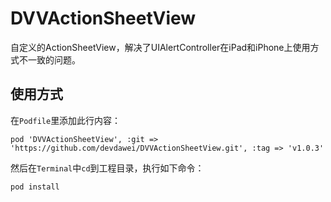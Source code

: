 DVVActionSheetView
==================
自定义的ActionSheetView，解决了UIAlertController在iPad和iPhone上使用方式不一致的问题。

使用方式
-------
在`Podfile`里添加此行内容：
```
pod 'DVVActionSheetView', :git => 'https://github.com/devdawei/DVVActionSheetView.git', :tag => 'v1.0.3'
```

然后在`Terminal`中`cd`到工程目录，执行如下命令：
```
pod install
```
